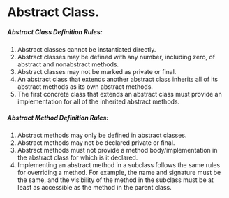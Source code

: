 # Abstract Class.
##### Abstract Class Definition Rules:

1. Abstract classes cannot be instantiated directly.
2. Abstract classes may be defined with any number, including zero, of abstract and nonabstract
  methods.
3. Abstract classes may not be marked as private or final.
4. An abstract class that extends another abstract class inherits all of its abstract methods
  as its own abstract methods.
5. The first concrete class that extends an abstract class must provide an implementation
  for all of the inherited abstract methods.

##### Abstract Method Definition Rules:

1. Abstract methods may only be defined in abstract classes.
2. Abstract methods may not be declared private or final.
3. Abstract methods must not provide a method body/implementation in the abstract
  class for which is it declared.
4. Implementing an abstract method in a subclass follows the same rules for overriding a
  method. For example, the name and signature must be the same, and the visibility of
  the method in the subclass must be at least as accessible as the method in the parent
  class.